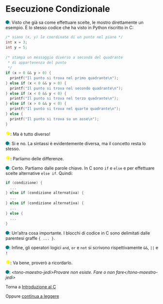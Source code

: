 # Esecuzione Condizionale

![](../../images/people/tess.png): Visto che già sa come effettuare scelte, le mostro
direttamente un esempio. &Egrave; lo stesso codice che ha visto in Python
riscritto in C:

```c
/* siano (x, y) le coordinate di un punto nel piano */
int x = 3;
int y = 5;

/* stampa un messaggio diverso a seconda del quadrante
 * di appartenenza del punto
 */
if (x > 0 && y > 0) {
  printf("Il punto si trova nel primo quadrante\n");
} else if (x < 0 && y > 0) {
  printf("Il punto si trova nel secondo quadrante\n");
} else if (x < 0 && y < 0) {
  printf("Il punto si trova nel terzo quadrante\n");
} else if (x > 0 && y < 0) {
  printf("Il punto si trova nel quarto quadrante\n");
} else {
  printf("Il punto si trova su un asse\n");
}
```

![](../../images/people/tazza.png): Ma è tutto diverso!

![](../../images/people/tess.png): Si e no. La sintassi è evidentemente diversa,
ma il concetto resta lo stesso.

![](../../images/people/tazza.png): Parliamo delle differenze.

![](../../images/people/tess.png): Certo. Partiamo dalle parole chiave. In C sono
`if` e `else` e per effettuare scelte alternative `else if`. Quindi:

```c
if (condizione) {
  ...
} else if (condizione alternativa) {
  ...
} else if (condizione alternativa) {
  ...
} else {
  ...
}
```

![](../../images/people/tess.png): Un'altra cosa importante. I blocchi di codice in C
sono delimitati dalle parentesi graffe `{ ... }`.

![](../../images/people/tess.png): Infine, gli operatori logici `and`, `or` e `not` si scrivono
rispettivamente `&&`, `||` e `!`

![](../../images/people/tazza.png): Va bene, proverò a ricordarlo.

![](../../images/people/tess.png): *&lt;tono-maestro-jedi&gt;Provare non esiste. Fare o non fare&lt;/tono-maestro-jedi&gt;*

Torna a [Introduzione al C](../summary.md)

Oppure [continua a leggere](esercizi3.mb)
